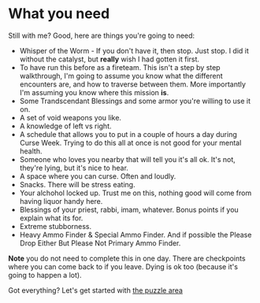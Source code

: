# What you need
Still with me? Good, here are things you're going to need:
* Whisper of the Worm - If you don't have it, then stop.  Just stop.  I did it without the catalyst, but **really** wish I had gotten it first.
* To have run this before as a fireteam.  This isn't a step by step walkthrough, I'm going to assume you know what the different encounters are, and how to traverse between them.  More importantly I'm assuming you know where this mission **is**.
* Some Trandscendant Blessings and some armor you're willing to use it on.
* A set of void weapons you like.
* A knowledge of left vs right.
* A schedule that allows you to put in a couple of hours a day during Curse Week.  Trying to do this all at once is not good for your mental health.
* Someone who loves you nearby that will tell you it's all ok.  It's not, they're lying, but it's nice to hear.
* A space where you can curse.  Often and loudly.
* Snacks.  There will be stress eating.
* Your alchohol locked up.  Trust me on this, nothing good will come from having liquor handy here.
* Blessings of your priest, rabbi, imam, whatever.  Bonus points if you explain what its for.
* Extreme stubborness.
* Heavy Ammo Finder & Special Ammo Finder.  And if possible the Please Drop Either But Please Not Primary Ammo Finder.

**Note** you do not need to complete this in one day.  There are checkpoints where you can come back to if you leave.  Dying is ok too (because it's going to happen a lot).

Got everything?  Let's get started with [the puzzle area](./part1-puzzle.html)